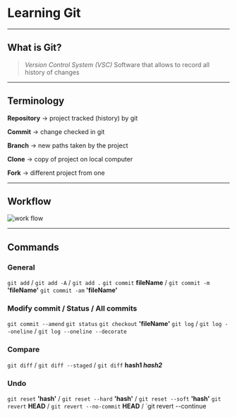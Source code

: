# Learning Git 

---
## What is Git?
> _Version Control System (VSC)_  Software that allows to record all history of changes

---
## Terminology
**Repository** -> project tracked (history) by git

**Commit** -> change checked in git

**Branch** -> new paths taken by the project

**Clone** -> copy of project on local computer

**Fork** -> different project from one

---
## Workflow
![work flow](https://kelvinleong.github.io/resources/Git/git-workflow.jpg)

---
## Commands 
### General
`git add` / `git add -A` / `git add .`
`git commit` **fileName** / `git commit -m` **'fileName'** 
`git commit -am` **'fileName'**

### Modify commit / Status / All commits
`git commit --amend` 
`git status`
`git checkout` **'fileName'**
`git log` / `git log --oneline` / `git log --oneline --decorate`

### Compare
`git diff` / `git diff --staged` / `git diff` **hash1 _hash2_** 

### Undo 
`git reset` **'hash'** / `git reset --hard` **'hash'** / `git reset --soft` **'hash'**
`git revert` **HEAD** / `git revert --no-commit` **HEAD** / `git revert --continue